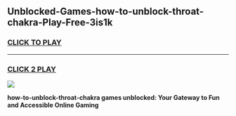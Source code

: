 
## Unblocked-Games-how-to-unblock-throat-chakra-Play-Free-3is1k
<h3>
<a href="https://premium76.site?title=how-to-unblock-throat-chakra&ref=10A">CLICK TO PLAY</a></h3>
<hr>

<h3>
<a href="https://premium76.site?title=how-to-unblock-throat-chakra&ref=10A">CLICK 2 PLAY</a>
  
</h3>

<a href="https://premium76.site?title=how-to-unblock-throat-chakra&ref=10A"><img src="https://clearcache.store/games.png"></a>


**how-to-unblock-throat-chakra games unblocked: Your Gateway to Fun and Accessible Online Gaming**
